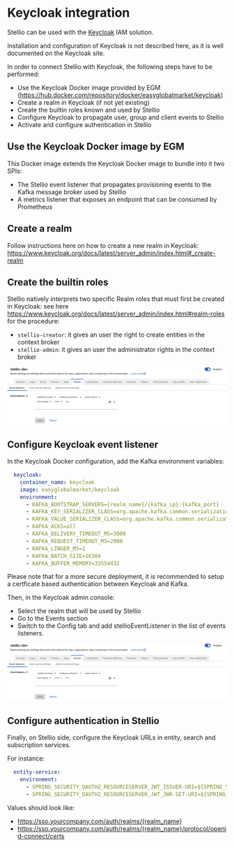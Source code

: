 # Keycloak integration

Stellio can be used with the [Keycloak](https://www.keycloak.org) IAM solution.

Installation and configuration of Keycloak is not described here, as it is well documented on the Keycloak site.

In order to connect Stellio with Keycloak, the following steps have to be performed:
- Use the Keycloak Docker image provided by EGM (https://hub.docker.com/repository/docker/easyglobalmarket/keycloak)
- Create a realm in Keycloak (if not yet existing)
- Create the builtin roles known and used by Stellio
- Configure Keycloak to propagate user, group and client events to Stellio
- Activate and configure authentication in Stellio

## Use the Keycloak Docker image by EGM

This Docker image extends the Keycloak Docker image to bundle into it two SPIs:
- The Stellio event listener that propagates provisioning events to the Kafka message broker used by Stellio
- A metrics listener that exposes an endpoint that can be consumed by Prometheus

## Create a realm

Follow instructions here on how to create a new realm in Keycloak: https://www.keycloak.org/docs/latest/server_admin/index.html#_create-realm

## Create the builtin roles

Stellio natively interprets two specific Realm roles that must first be created in Keycloak: see here https://www.keycloak.org/docs/latest/server_admin/index.html#realm-roles for the procedure:
- `stellio-creator`: it gives an user the right to create entities in the context broker
- `stellio-admin`: it gives an user the administrator rights in the context broker

![](images/keycloak_events_configuration.png)

## Configure Keycloak event listener

In the Keycloak Docker configuration, add the Kafka environment variables:

```yaml
  keycloak:
    container_name: keycloak
    image: easyglobalmarket/keycloak
    environment:
      - KAFKA_BOOTSTRAP_SERVERS={realm_name}/{kafka_ip}:{kafka_port}
      - KAFKA_KEY_SERIALIZER_CLASS=org.apache.kafka.common.serialization.StringSerializer
      - KAFKA_VALUE_SERIALIZER_CLASS=org.apache.kafka.common.serialization.StringSerializer
      - KAFKA_ACKS=all
      - KAFKA_DELIVERY_TIMEOUT_MS=3000
      - KAFKA_REQUEST_TIMEOUT_MS=2000
      - KAFKA_LINGER_MS=1
      - KAFKA_BATCH_SIZE=16384
      - KAFKA_BUFFER_MEMORY=33554432
```

Please note that for a more secure deployment, it is recommended to setup a certficate based authentication between Keycloak and Kafka.

Then, in the Keycloak admin console:
- Select the realm that will be used by Stellio
- Go to the Events section
- Switch to the Config tab and add stellioEventListener in the list of events listeners.

![](images/keycloak_events_configuration.png)

## Configure authentication in Stellio

Finally, on Stellio side, configure the Keycloak URLs in entity, search and subscription services.

For instance:

```yaml
  entity-service:
    environment:
      - SPRING_SECURITY_OAUTH2_RESOURCESERVER_JWT_ISSUER-URI=${SPRING_SECURITY_OAUTH2_RESOURCESERVER_JWT_ISSUER_URI}
      - SPRING_SECURITY_OAUTH2_RESOURCESERVER_JWT_JWK-SET-URI=${SPRING_SECURITY_OAUTH2_RESOURCESERVER_JWT_JWK_SET_URI}
```

Values should look like:
- https://sso.yourcompany.com/auth/realms/{realm_name}
- https://sso.yourcompany.com/auth/realms/{realm_name}/protocol/openid-connect/certs

